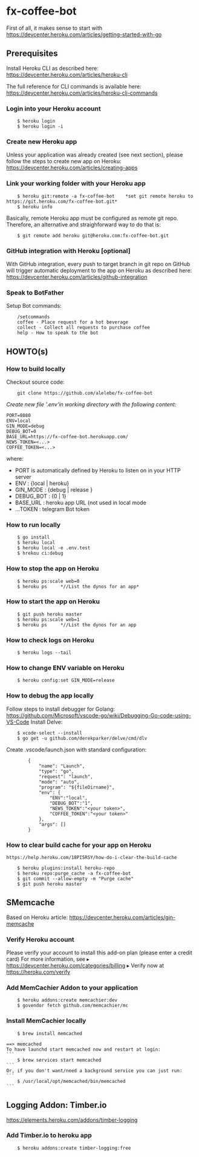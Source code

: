 # fx-coffee-bot

First of all, it makes sense to start with https://devcenter.heroku.com/articles/getting-started-with-go


## Prerequisites

Install Heroku CLI as described here:
    https://devcenter.heroku.com/articles/heroku-cli

The full reference for CLI commands is available here:
    https://devcenter.heroku.com/articles/heroku-cli-commands

### Login into your Heroku account
```
	$ heroku login
	$ heroku login -i
```

### Create new Heroku app

Unless your application was already created (see next section), please follow the steps to create new app on Heroku:
    https://devcenter.heroku.com/articles/creating-apps

### Link your working folder with your Heroku app
```
    $ heroku git:remote -a fx-coffee-bot	*set git remote heroku to https://git.heroku.com/fx-coffee-bot.git*
    $ heroku info
```
Basically, remote Heroku app must be configured as remote git repo. Therefore, an alternative and straighforward way to do that is:
```
    $ git remote add heroku git@heroku.com:fx-coffee-bot.git
```

### GitHub integration with Heroku [optional]

With GitHub integration, every push to target branch in git repo on GitHub will trigger automatic deployment to the app on Heroku as described here:
    https://devcenter.heroku.com/articles/github-integration


### Speak to BotFather
Setup Bot commands:
```
	/setcommands
	coffee - Place request for a hot beverage
	collect - Collect all requests to purchase coffee
	help - How to speak to the bot
```

## HOWTO(s)

### How to build locally
Checkout source code:
```
	git clone https://github.com/alelebe/fx-coffee-bot
```

*Create new file '.env'in working directory with the following content:*
```property file
PORT=8080
ENV=local
GIN_MODE=debug
DEBUG_BOT=0
BASE_URL=https://fx-coffee-bot.herokuapp.com/
NEWS_TOKEN=<...>
COFFEE_TOKEN=<...>
```
where:
 - PORT is automatically defined by Heroku to listen on in your HTTP server
 - ENV : {local | heroku}
 - GIN_MODE : {debug | release }
 - DEBUG_BOT : {0 | 1}
 - BASE_URL : heroku app URL (not used in local mode
 - ...TOKEN : telegram Bot token
 

### How to run locally
```
	$ go install
	$ heroku local
	$ heroku local -e .env.test
	$ hrekou ci:debug
```

### How to stop the app on Heroku
```
	$ heroku ps:scale web=0
	$ heroku ps 	*//List the dynos for an app*
```

### How to start the app on Heroku
```
	$ git push heroku master
	$ heroku ps:scale web=1
	$ heroku ps 	*//List the dynos for an app
```

### How to check logs on Heroku
```
	$ heroku logs --tail
```

### How to change ENV variable on Heroku
```
	$ heroku config:set GIN_MODE=release
```

### How to debug the app locally
Follow steps to install debugger for Golang:
	https://github.com/Microsoft/vscode-go/wiki/Debugging-Go-code-using-VS-Code
Install Delve:
```
	$ xcode-select --install
	$ go get -u github.com/derekparker/delve/cmd/dlv
```
Create .vscode/launch.json with standard configuration:
```
        {
            "name": "Launch",
            "type": "go",
            "request": "launch",
            "mode": "auto",
            "program": "${fileDirname}",
            "env": {
                "ENV":"local",
                "DEBUG_BOT":"1",
                "NEWS_TOKEN":"<your token>",
                "COFFEE_TOKEN":"<your token>"
            },
            "args": []
        }
```

### How to clear build cache for your app on Heroku
	https://help.heroku.com/18PI5RSY/how-do-i-clear-the-build-cache
```
	$ heroku plugins:install heroku-repo
	$ heroku repo:purge_cache -a fx-coffee-bot
	$ git commit --allow-empty -m "Purge cache"
	$ git push heroku master
```

## SMemcache

Based on Heroku article: https://devcenter.heroku.com/articles/gin-memcache

### Verify Heroku account

Please verify your account to install this add-on plan (please enter a credit card) For more information, see
 ▸    https://devcenter.heroku.com/categories/billing 
 ▸    Verify now at https://heroku.com/verify

### Add MemCachier Addon to your application
```
	$ heroku addons:create memcachier:dev
	$ govendor fetch github.com/memcachier/mc
```

### Install MemCachier locally
```
	$ brew install memcached
```
	==> memcached
	To have launchd start memcached now and restart at login:
	```
  		$ brew services start memcached
	```
	Or, if you don't want/need a background service you can just run:
	```
		$ /usr/local/opt/memcached/bin/memcached
	```

## Logging Addon: Timber.io

https://elements.heroku.com/addons/timber-logging

### Add Timber.io to heroku app
```
	$ heroku addons:create timber-logging:free
```
